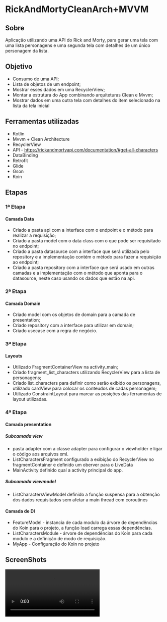 # RickAndMortyCleanArch+MVVM

## Sobre
Aplicação utilizando uma API do Rick and Morty, para gerar uma tela com uma lista personagens e uma segunda tela com detalhes de um único personagem da lista.

## Objetivo
- Consumo de uma API;
- Lista de objetos de um endpoint;
- Mostrar esses dados em uma RecyclerView;
- Montar a estrutura do App combinando arquiteturas Clean e Mvvm;
- Mostrar dados em uma outra tela com detalhes do item selecionado na lista da tela inicial

## Ferramentas utilizadas
- Kotlin
- Mvvm + Clean Architecture
- RecyclerView
- API - https://rickandmortyapi.com/documentation/#get-all-characters
- DataBinding 
- Retrofit
- Glide
- Gson
- Koin

## Etapas

### 1ª Etapa
#### Camada Data
- Criado a pasta api com a interface com o endpoint e o método para realizar a requisição;
- Criado a pasta model com o data class com o que pode ser requisitado no endpoint;
- Criado a pasta datasource com a interface que será utilizada pelo repository e a implementação contém o método para fazer a requisição ao endpoint;
- Criado a pasta repository com a interface que será usado em outras camadas e a implementação com o método que aponta para o datasource, neste caso usando os dados que estão na api.

### 2ª Etapa
#### Camada Domain
- Criado model com os objetos de domain para a camada de presentation;
- Criado repository com a interface para utilizar em domain;
- Criado usecase com a regra de negócio.

### 3ª Etapa
#### Layouts
- Utilizado FragmentContainerView na activity_main;
- Criado fragment_list_characters utilizando RecyclerView para a lista de personagens;
- Criado list_characters para definir como serão exibido os personagens, utilizado cardView para colocar os conteudos de cadas personagem;
- Utilizado ConstraintLayout para marcar as posições das ferramentas de layout utilizadas.

### 4ª Etapa
#### Camada presentation
##### Subcamada view
- pasta adapter com a classe adapter para configurar o viewholder e ligar o código aos arquivos xml.
- ListCharactersFragment configurado a exibição do RecyclerView no fragmentContainer e definido um oberver para o LiveData
- MainActivity definido qual a activity principal do app.
##### Subcamada viewmodel
- ListCharactersViewModel definido a função suspensa para a obtenção dos dados requisitados sem afetar a main thread com coroutines

#### Camada de DI
- FeatureModel - instancia de cada modulo da árvore de dependências do Koin para o projeto, a função load carrega essas dependências.
- ListCharactersModule - árvore de dependências do Koin para cada modulo e a definição de modo de requisição.
- MyApp - Configuração do Koin no projeto

## ScreenShots
![IlustriProject](https://user-images.githubusercontent.com/85114978/232639425-0421fbd1-60b8-4e1a-a2cc-d887cfd6db34.mp4)



